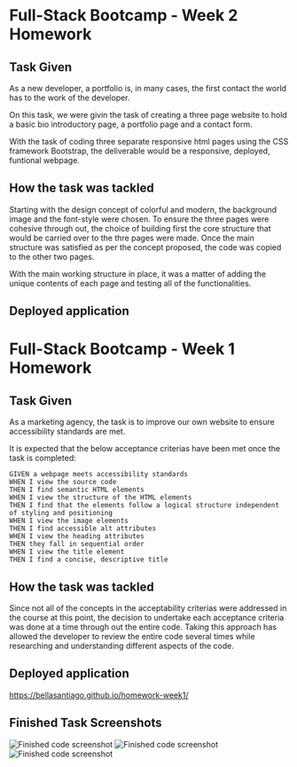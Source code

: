 # Full-Stack Bootcamp - Week 2 Homework

## Task Given
As a new developer, a portfolio is, in many cases, the first contact the world has to the work of the developer.

On this task, we were givin the task of creating a three page website to hold a basic bio introductory page, a portfolio page and a contact form.

With the task of coding three separate responsive html pages using the CSS framework Bootstrap, the deliverable would be a responsive, deployed, funtional webpage.

## How the task was tackled
Starting with the design concept of colorful and modern, the background image and the font-style were chosen.
To ensure the three pages were cohesive through out, the choice of building first the core structure that would be carried over to the thre pages were made.
Once the main structure was satisfied as per the concept proposed, the code was copied to the other two pages.

With the main working structure in place, it was a matter of adding the unique contents of each page and testing all of the functionalities.

## Deployed application
# Full-Stack Bootcamp - Week 1 Homework

## Task Given
As a marketing agency, the task is to improve our own website to ensure accessibility standards are met.

It is expected that the below acceptance criterias have been met once the task is completed:
```
GIVEN a webpage meets accessibility standards
WHEN I view the source code
THEN I find semantic HTML elements
WHEN I view the structure of the HTML elements
THEN I find that the elements follow a logical structure independent of styling and positioning
WHEN I view the image elements
THEN I find accessible alt attributes
WHEN I view the heading attributes
THEN they fall in sequential order
WHEN I view the title element
THEN I find a concise, descriptive title
```
## How the task was tackled
Since not all of the concepts in the acceptability criterias were addressed in the course at this point, the decision to undertake each acceptance criteria was done at a time through out the entire code.
Taking this approach has allowed the developer to review the entire code several times while researching and understanding different aspects of the code.

## Deployed application
https://bellasantiago.github.io/homework-week1/

## Finished Task Screenshots
![Finished code screenshot](https://drive.google.com/file/d/15JKA84PAAoJkzlXXAYIIH1Ksa4ubaHAC/view?usp=sharing)
![Finished code screenshot](https://drive.google.com/file/d/1Kdmck4o7zZuQnaJiy0wEebwsmq3eQaUx/view?usp=sharing)
![Finished code screenshot](https://drive.google.com/file/d/1B2YZQxUb61n5tu6Rta2nuJ-13ZdvCtZU/view?usp=sharing)